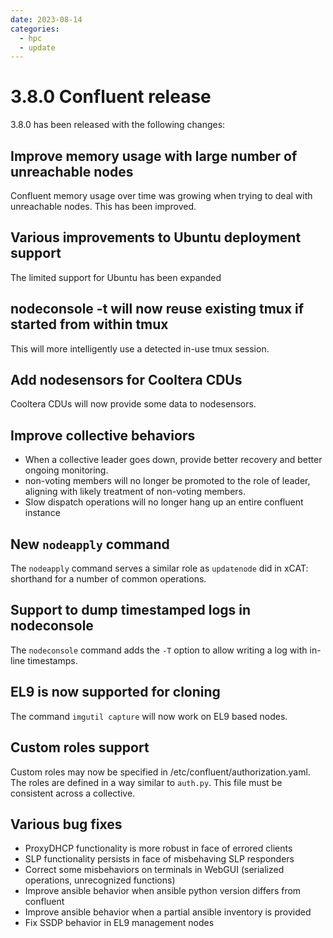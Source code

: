 ```yaml
---
date: 2023-08-14
categories:
  - hpc
  - update
---
```


# 3.8.0 Confluent release

3.8.0 has been released with the following changes:
<!-- more -->

## Improve memory usage with large number of unreachable nodes

Confluent memory usage over time was growing when trying to deal with unreachable nodes.  This has been improved.

## Various improvements to Ubuntu deployment support

The limited support for Ubuntu has been expanded

## nodeconsole -t will now reuse existing tmux if started from within tmux

This will more intelligently use a detected in-use tmux session.

## Add nodesensors for Cooltera CDUs

Cooltera CDUs will now provide some data to nodesensors.

## Improve collective behaviors

* When a collective leader goes down, provide better recovery and better
ongoing monitoring. 
* non-voting members will no longer be promoted
to the role of leader, aligning with likely treatment of non-voting members.
* Slow dispatch operations will no longer hang up an entire confluent instance

## New `nodeapply` command

The `nodeapply` command serves a similar role as `updatenode` did in xCAT: shorthand for a number of common operations.

## Support to dump timestamped logs in nodeconsole

The `nodeconsole` command adds the `-T` option to allow writing a log with
in-line timestamps.

## EL9 is now supported for cloning

The command `imgutil capture` will now work on EL9 based nodes.

## Custom roles support

Custom roles may now be specified in /etc/confluent/authorization.yaml.
The roles are defined in a way similar to `auth.py`.  This file must be consistent across a collective.

## Various bug fixes

* ProxyDHCP functionality is more robust in face of errored clients
* SLP functionality persists in face of misbehaving SLP responders
* Correct some misbehaviors on terminals in WebGUI (serialized operations, unrecognized functions)
* Improve ansible behavior when ansible python version differs from confluent
* Improve ansible behavior when a partial ansible inventory is provided
* Fix SSDP behavior in EL9 management nodes

